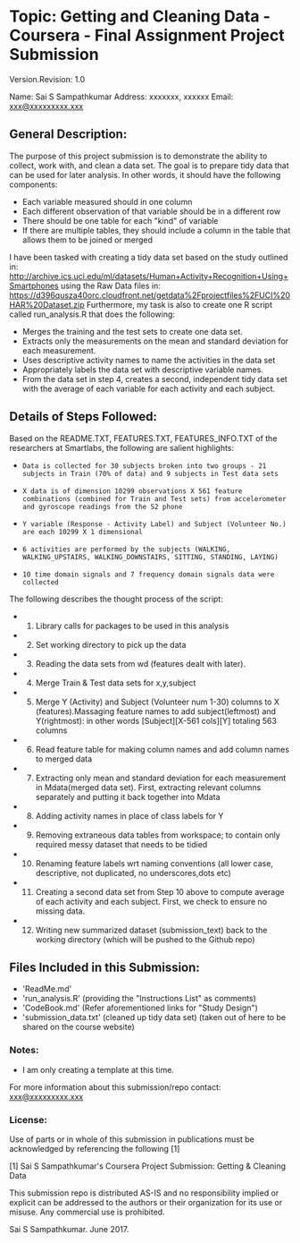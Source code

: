 # Topic: Getting and Cleaning Data - Coursera - Final Assignment Project Submission
Version.Revision: 1.0

Name: Sai S Sampathkumar
Address: xxxxxxx, xxxxxx
Email: xxx@xxxxxxxxx.xxx

## General Description:


The purpose of this project submission is to demonstrate the ability to collect, work with, and clean a data set. The goal is to prepare tidy data that can be used for later analysis. In other words, it should have the following components:

- Each variable measured should in one column
- Each  different observation of that variable should be in a different row
- There should be one table for each "kind" of variable
- If there are multiple tables, they should include a column in the table that allows them to be joined or merged 

I have been tasked with creating a tidy data set based on the study outlined in:
http://archive.ics.uci.edu/ml/datasets/Human+Activity+Recognition+Using+Smartphones
using the Raw Data files in:
https://d396qusza40orc.cloudfront.net/getdata%2Fprojectfiles%2FUCI%20HAR%20Dataset.zip
Furthermore, my task is also to create one R script called run_analysis.R that does the following:

* Merges the training and the test sets to create one data set.
* Extracts only the measurements on the mean and standard deviation for each measurement.
* Uses descriptive activity names to name the activities in the data set
* Appropriately labels the data set with descriptive variable names.
* From the data set in step 4, creates a second, independent tidy data set with the average of each variable for each activity and each subject.


## Details of Steps Followed:

Based on the README.TXT, FEATURES.TXT, FEATURES_INFO.TXT of the researchers at Smartlabs, the following are salient highlights:
*	  Data is collected for 30 subjects broken into two groups - 21 subjects in Train (70% of data) and 9 subjects in Test data sets
*	  X data is of dimension 10299 observations X 561 feature combinations (combined for Train and Test sets) from accelerometer and gyroscope readings from the S2 phone
*	  Y variable (Response - Activity Label) and Subject (Volunteer No.) are each 10299 X 1 dimensional 
*	  6 activities are performed by the subjects (WALKING, WALKING_UPSTAIRS, WALKING_DOWNSTAIRS, SITTING, STANDING, LAYING)
*	  10 time domain signals and 7 frequency domain signals data were collected

The following describes the thought process of the script:

* 1. Library calls for packages to be used in this analysis
* 2. Set working directory to pick up the data
* 3. Reading the data sets from wd (features dealt with later). 
* 4. Merge Train & Test data sets for x,y,subject	
* 5. Merge Y (Activity) and Subject (Volunteer num 1-30) columns to X (features).Massaging feature names to add subject(leftmost) and Y(rightmost): in other words [Subject][X-561 cols][Y] totaling 563 columns 
* 6. Read feature table for making column names and add column names to merged data
* 7. Extracting only mean and standard deviation for each measurement in Mdata(merged data set). First, extracting relevant columns separately and putting it back together into Mdata
* 8. Adding activity names in place of class labels for Y
* 9. Removing extraneous data tables from workspace; to contain only required messy dataset that needs to be tidied
* 10. Renaming feature labels wrt naming conventions (all lower case, descriptive, not duplicated, no underscores,dots etc)
* 11. Creating a second data set from Step 10 above to compute average of each activity and each subject. First, we check to ensure no missing data.
* 12. Writing new summarized dataset (submission_text) back to the working directory (which will be pushed to the Github repo)



## Files Included in this Submission:

* 'ReadMe.md'
* 'run_analysis.R' (providing the "Instructions List" as comments)
* 'CodeBook.md' (Refer aforementioned links for "Study Design")
* 'submission_data.txt' (cleaned up tidy data set) (taken out of here to be shared on the course website)

### Notes: 

- I am only creating a template at this time.

For more information about this submission/repo contact: xxx@xxxxxxxxx.xxx


### License:

Use of parts or in whole of this submission in publications must be acknowledged by referencing the following [1] 

[1] Sai S Sampathkumar's Coursera Project Submission: Getting & Cleaning Data

This submission repo is distributed AS-IS and no responsibility implied or explicit can be addressed to the authors or their organization for its use or misuse. Any commercial use is prohibited.

Sai S Sampathkumar. June 2017.

